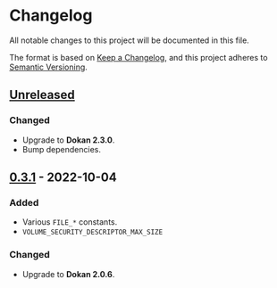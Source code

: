 # Changelog

All notable changes to this project will be documented in this file.

The format is based on [Keep a Changelog](https://keepachangelog.com/en/1.0.0/),
and this project adheres to [Semantic Versioning](https://semver.org/spec/v2.0.0.html).

## [Unreleased]

### Changed

- Upgrade to **Dokan 2.3.0**.
- Bump dependencies.

## [0.3.1] - 2022-10-04

### Added

- Various `FILE_*` constants.
- `VOLUME_SECURITY_DESCRIPTOR_MAX_SIZE`

### Changed

- Upgrade to **Dokan 2.0.6**.

[unreleased]: https://github.com/dokan-dev/dokan-rust/compare/dokan-sys@v0.3.1...HEAD
[0.3.1]: https://github.com/dokan-dev/dokan-rust/releases/tag/dokan-sys@v0.3.1
